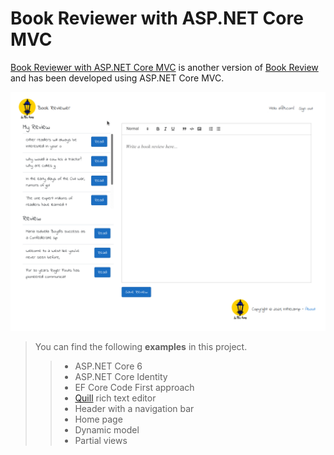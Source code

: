 # Book Reviewer with ASP.NET Core MVC
[Book Reviewer with ASP.NET Core MVC](https://github.com/inthelamp/book-reviewer-aspnetcore) is another version of [Book Review](https://github.com/inthelamp/book-reviewer) and has been developed using ASP.NET Core MVC.

![alt text](https://github.com/inthelamp/book-reviewer-aspnetcore/blob/main/ReadReview.gif?raw=true "Home page")

>You can find the following <strong>examples</strong> in this project.
>> - ASP.NET Core 6
>> - ASP.NET Core Identity
>> - EF Core Code First approach
>> - [Quill](https://quilljs.com/) rich text editor
>> - Header with a navigation bar
>> - Home page
>> - Dynamic model
>> - Partial views